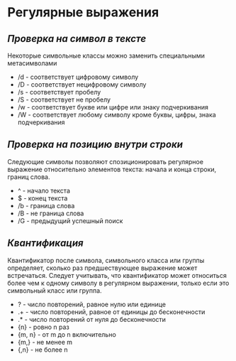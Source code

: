 # Регулярные выражения
## _Проверка на символ в тексте_

Некоторые символьные классы можно заменить специальными метасимволами

- /d - соответствует цифровому символу
- /D - соответствует нецифровому символу
- /s - соответствует пробелу
- /S - соответствует не пробелу
- /w - соответствует букве или цифре или знаку подчеркивания
- /W - соответствует любому символу кроме буквы, цифры, знака подчеркивания

## _Проверка на позицию внутри строки_

Следующие символы позволяют спозиционировать регулярное выражение относительно элементов текста: начала и конца строки, границ слова.

- ^ - начало текста
- $ - конец текста
- /b - граница слова
- /B - не граница слова
- /G - предыдущий успешный поиск

## _Квантификация_

Квантификатор после символа, символьного класса или группы определяет, сколько раз предшествующее выражение может встречаться. Следует учитывать, что квантификатор может относиться более чем к одному символу в регулярном выражении, только если это символьный класс или группа. 

- ? - число повторений, равное нулю или единице
- .+ - число повторений, равное от единицы до бесконечности
- .* - число повторений от нуля до бесконечности
- {n} - ровно n раз
- {m, n} - от m до n включительно
- {m,} - не менее m
- {,n} - не более n